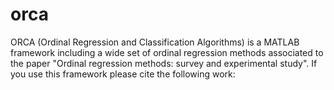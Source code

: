 # orca

ORCA (Ordinal Regression and Classification Algorithms) is a MATLAB framework including a wide set of ordinal regression methods associated to the paper "Ordinal regression methods: survey and experimental study". If you use this framework please cite the following work:


